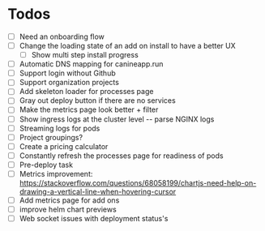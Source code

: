 # Todos
- [ ] Need an onboarding flow
- [ ] Change the loading state of an add on install to have a better UX
  - [ ] Show multi step install progress
- [ ] Automatic DNS mapping for canineapp.run
- [ ] Support login without Github
- [ ] Support organization projects
- [ ] Add skeleton loader for processes page
- [ ] Gray out deploy button if there are no services
- [ ] Make the metrics page look better + filter
- [ ] Show ingress logs at the cluster level -- parse NGINX logs
- [ ] Streaming logs for pods
- [ ] Project groupings?
- [ ] Create a pricing calculator
- [ ] Constantly refresh the processes page for readiness of pods
- [ ] Pre-deploy task
- [ ] Metrics improvement: https://stackoverflow.com/questions/68058199/chartjs-need-help-on-drawing-a-vertical-line-when-hovering-cursor
- [ ] Add metrics page for add ons
- [ ] improve helm chart previews
- [ ] Web socket issues with deployment status's